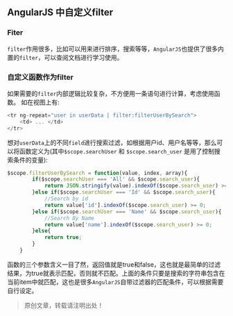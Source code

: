 AngularJS 中自定义filter
---

### Fiter
`filter`作用很多，比如可以用来进行排序，搜索等等，`AngularJS`也提供了很多内置的`filter`，可以查阅文档进行学习使用。



### 自定义函数作为filter
如果需要的`filter`内部逻辑比较复杂，不方便用一条语句进行计算，考虑使用函数。
如在视图上有:

```javascript
<tr ng-repeat="user in userData | filter:filterUserBySearch">
	<td> ... </td>
</tr>
```
想对`userData`上的不同`field`进行搜索过滤，如根据用户id、用户名等等，那么可以将函数定义为(其中`$scope.searchUser` 和 `$scope.search_user` 是用了控制搜索条件的变量):

```javascript
$scope.filterUserBySearch = function(value, index, array){
		if($scope.searchUser === 'All' && $scope.search_user){
			return JSON.stringify(value).indexOf($scope.search_user) >= 0;
		}else if($scope.searchUser === 'Id' && $scope.search_user){
			//Search by id
			return value['id'].indexOf($scope.search_user) >= 0;
		}else if($scope.searchUser === 'Name' && $scope.search_user){
			//Search By Name
			return value['name'].indexOf($scope.search_user) >= 0;
		}else{
			return true;
		}
	}
```

函数的三个参数含义一目了然，返回值就是true和false，这也就是最简单的过滤结果，为true就表示匹配，否则就不匹配。上面的条件只要是搜索的字符串包含在当前item中就匹配，这也是很多`AngularJS`自带过滤器的匹配条件，可以根据需要自行设定。

> 原创文章，转载请注明出处！